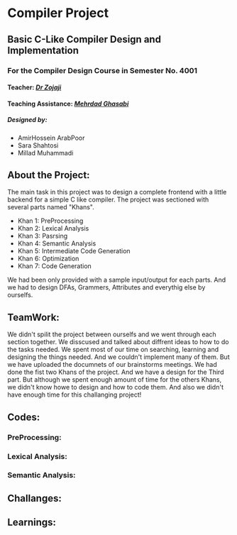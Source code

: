# Compiler Project
## Basic C-Like Compiler Design and Implementation
### For the Compiler Design Course in Semester No. 4001
#### Teacher: _[Dr Zojaji](https://comp.ui.ac.ir/index.aspx?code=630&lang=1&sub=108&Page_=AdvEForm&tempname=software&pageId=20599&pri=17145_2_1&pub=1_0__4_36__6_14__29_2_6_2_6__22_10_37)_   
#### Teaching Assistance: _[Mehrdad Ghasabi](https://www.linkedin.com/in/mehrdad-ghassabi-553481195)_
##### Designed by: 
- AmirHossein ArabPoor
- Sara Shahtosi
- Millad Muhammadi

## About the Project:
The main task in this project was to design a complete frontend with a little backend for a simple C like compiler. 
The project was sectioned with several parts named "Khans".
- Khan 1: PreProcessing
- Khan 2: Lexical Analysis
- Khan 3: Pasrsing
- Khan 4: Semantic Analysis
- Khan 5: Intermediate Code Generation
- Khan 6: Optimization
- Khan 7: Code Generation

We had been only provided with a sample input/output for each parts. And we had to design DFAs, Grammers, Attributes and everythig else by ourselfs.

## TeamWork:
We didn't spilit the project between ourselfs and we went through each section together. We disscused and talked about diffrent ideas to how to do the tasks needed. 
We spent most of our time on searching, learning and designing the things needed. And we couldn't implement many of them. But we have uploaded the documnets of our brainstorms meetings. We had done the fist two Khans of the project. And we have a design for the Third part. But although we spent enough amount of time for the others Khans, we didn't know howe to design and how to code them. And also we didn't have enough time for this challanging project!

## Codes:
### PreProcessing:

### Lexical Analysis:

### Semantic Analysis:

## Challanges:


## Learnings:
